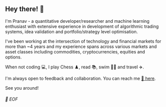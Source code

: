 ## Hey there! 👋

I'm Pranav - a quantitative developer/researcher and machine learning enthusiast with extensive experience in development of algorithmic trading systems, idea validation and portfolio/strategy level optimisation.

I've been working at the intersection of technology and financial markets for more than ~4 years and my experience spans across various markets and asset classes including commodities, cryptocurrencies, equities and options.

When not coding :computer:, I play Chess :chess_pawn:, read :books:, swim :swimming_man: and travel :airplane:.

I'm always open to feedback and collaboration. You can reach me [:speech_balloon: here](mailto:pranavmittal.ml@gmail.com).

See you around!

###### 💾 EOF
